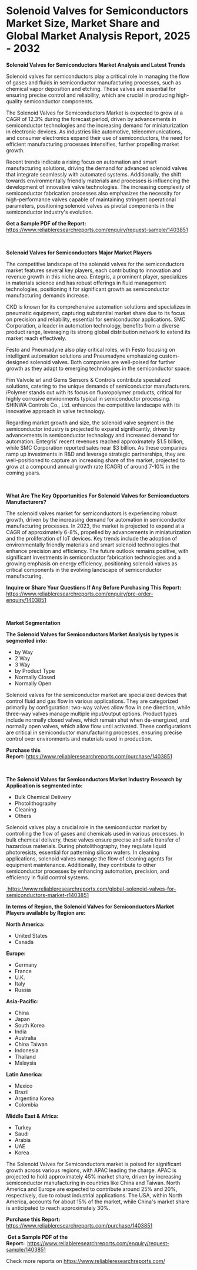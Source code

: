 <p><h1>Solenoid Valves for Semiconductors Market Size, Market Share and Global Market Analysis Report, 2025 - 2032</h1></p><p><strong>Solenoid Valves for Semiconductors Market Analysis and Latest Trends</strong></p>
<p><p>Solenoid valves for semiconductors play a critical role in managing the flow of gases and fluids in semiconductor manufacturing processes, such as chemical vapor deposition and etching. These valves are essential for ensuring precise control and reliability, which are crucial in producing high-quality semiconductor components. </p><p>The Solenoid Valves for Semiconductors Market is expected to grow at a CAGR of 12.3% during the forecast period, driven by advancements in semiconductor technologies and the increasing demand for miniaturization in electronic devices. As industries like automotive, telecommunications, and consumer electronics expand their use of semiconductors, the need for efficient manufacturing processes intensifies, further propelling market growth.</p><p>Recent trends indicate a rising focus on automation and smart manufacturing solutions, driving the demand for advanced solenoid valves that integrate seamlessly with automated systems. Additionally, the shift towards environmentally friendly materials and processes is influencing the development of innovative valve technologies. The increasing complexity of semiconductor fabrication processes also emphasizes the necessity for high-performance valves capable of maintaining stringent operational parameters, positioning solenoid valves as pivotal components in the semiconductor industry's evolution.</p></p>
<p><strong>Get a Sample PDF of the Report:&nbsp;</strong> <a href="https://www.reliableresearchreports.com/enquiry/request-sample/1403851?utm_campaign=2657&utm_medium=2&utm_source=Github&utm_content=ia&utm_term=28032025&utm_id=solenoid-valves-for-semiconductors">https://www.reliableresearchreports.com/enquiry/request-sample/1403851</a></p>
<p>&nbsp;</p>
<p><strong>Solenoid Valves for Semiconductors Major Market Players</strong></p>
<p><p>The competitive landscape of the solenoid valves for the semiconductors market features several key players, each contributing to innovation and revenue growth in this niche area. Entegris, a prominent player, specializes in materials science and has robust offerings in fluid management technologies, positioning it for significant growth as semiconductor manufacturing demands increase. </p><p>CKD is known for its comprehensive automation solutions and specializes in pneumatic equipment, capturing substantial market share due to its focus on precision and reliability, essential for semiconductor applications. SMC Corporation, a leader in automation technology, benefits from a diverse product range, leveraging its strong global distribution network to extend its market reach effectively.</p><p>Festo and Pneumadyne also play critical roles, with Festo focusing on intelligent automation solutions and Pneumadyne emphasizing custom-designed solenoid valves. Both companies are well-poised for further growth as they adapt to emerging technologies in the semiconductor space.</p><p>Fim Valvole srl and Gems Sensors & Controls contribute specialized solutions, catering to the unique demands of semiconductor manufacturers. iPolymer stands out with its focus on fluoropolymer products, critical for highly corrosive environments typical in semiconductor processing. SHINWA Controls Co., Ltd. enhances the competitive landscape with its innovative approach in valve technology.</p><p>Regarding market growth and size, the solenoid valve segment in the semiconductor industry is projected to expand significantly, driven by advancements in semiconductor technology and increased demand for automation. Entegris’ recent revenues reached approximately $1.5 billion, while SMC Corporation reported sales near $3 billion. As these companies ramp up investments in R&D and leverage strategic partnerships, they are well-positioned to capture an increasing share of the market, projected to grow at a compound annual growth rate (CAGR) of around 7-10% in the coming years.</p></p>
<p>&nbsp;</p>
<p><strong>What Are The Key Opportunities For Solenoid Valves for Semiconductors Manufacturers?</strong></p>
<p><p>The solenoid valves market for semiconductors is experiencing robust growth, driven by the increasing demand for automation in semiconductor manufacturing processes. In 2023, the market is projected to expand at a CAGR of approximately 6-8%, propelled by advancements in miniaturization and the proliferation of IoT devices. Key trends include the adoption of environmentally friendly materials and smart solenoid technologies that enhance precision and efficiency. The future outlook remains positive, with significant investments in semiconductor fabrication technologies and a growing emphasis on energy efficiency, positioning solenoid valves as critical components in the evolving landscape of semiconductor manufacturing.</p></p>
<p><strong>Inquire or Share Your Questions If Any Before Purchasing This Report:</strong> <a href="https://www.reliableresearchreports.com/enquiry/pre-order-enquiry/1403851?utm_campaign=2657&utm_medium=2&utm_source=Github&utm_content=ia&utm_term=28032025&utm_id=solenoid-valves-for-semiconductors">https://www.reliableresearchreports.com/enquiry/pre-order-enquiry/1403851</a></p>
<p>&nbsp;</p>
<p><strong>Market Segmentation</strong></p>
<p><strong>The Solenoid Valves for Semiconductors Market Analysis by types is segmented into:</strong></p>
<p><ul><li>by Way</li><li>2 Way</li><li>3 Way</li><li>by Product Type</li><li>Normally Closed</li><li>Normally Open</li></ul></p>
<p><p>Solenoid valves for the semiconductor market are specialized devices that control fluid and gas flow in various applications. They are categorized primarily by configuration: two-way valves allow flow in one direction, while three-way valves manage multiple input/output options. Product types include normally closed valves, which remain shut when de-energized, and normally open valves, which allow flow until activated. These configurations are critical in semiconductor manufacturing processes, ensuring precise control over environments and materials used in production.</p></p>
<p><strong>Purchase this Report:&nbsp;</strong><a href="https://www.reliableresearchreports.com/purchase/1403851?utm_campaign=2657&utm_medium=2&utm_source=Github&utm_content=ia&utm_term=28032025&utm_id=solenoid-valves-for-semiconductors">https://www.reliableresearchreports.com/purchase/1403851</a></p>
<p>&nbsp;</p>
<p><strong>The Solenoid Valves for Semiconductors Market Industry Research by Application is segmented into:</strong></p>
<p><ul><li>Bulk Chemical Delivery</li><li>Photolithography</li><li>Cleaning</li><li>Others</li></ul></p>
<p><p>Solenoid valves play a crucial role in the semiconductor market by controlling the flow of gases and chemicals used in various processes. In bulk chemical delivery, these valves ensure precise and safe transfer of hazardous materials. During photolithography, they regulate liquid photoresists, essential for patterning silicon wafers. In cleaning applications, solenoid valves manage the flow of cleaning agents for equipment maintenance. Additionally, they contribute to other semiconductor processes by enhancing automation, precision, and efficiency in fluid control systems.</p></p>
<p><a href="https://www.reliableresearchreports.com/global-solenoid-valves-for-semiconductors-market-r1403851?utm_campaign=2657&utm_medium=2&utm_source=Github&utm_content=ia&utm_term=28032025&utm_id=solenoid-valves-for-semiconductors">&nbsp;https://www.reliableresearchreports.com/global-solenoid-valves-for-semiconductors-market-r1403851</a></p>
<p><strong>In terms of Region, the Solenoid Valves for Semiconductors Market Players available by Region are:</strong></p>
<p>
    <p> <strong> North America: </strong>
        <ul>
            <li>United States</li>
            <li>Canada</li>
        </ul>
        </p> 
    <p> <strong> Europe: </strong>
        <ul>
            <li>Germany</li>
            <li>France</li>
            <li>U.K.</li>
            <li>Italy</li>
            <li>Russia</li>
        </ul>
        </p> 
    <p> <strong> Asia-Pacific: </strong>
        <ul>
            <li>China</li>
            <li>Japan</li>
            <li>South Korea</li>
            <li>India</li>
            <li>Australia</li>
            <li>China Taiwan</li>
            <li>Indonesia</li>
            <li>Thailand</li>
            <li>Malaysia</li>
        </ul>
        </p> 
    <p> <strong> Latin America: </strong>
        <ul>
            <li>Mexico</li>
            <li>Brazil</li>
            <li>Argentina Korea</li>
            <li>Colombia</li>
        </ul>
        </p> 
    <p> <strong> Middle East & Africa: </strong>
        <ul>
            <li>Turkey</li>
            <li>Saudi</li>
            <li>Arabia</li>
            <li>UAE</li>
            <li>Korea</li>
        </ul>
    </p>
    </p>
<p><p>The Solenoid Valves for Semiconductors market is poised for significant growth across various regions, with APAC leading the charge. APAC is projected to hold approximately 45% market share, driven by increasing semiconductor manufacturing in countries like China and Taiwan. North America and Europe are expected to contribute around 25% and 20%, respectively, due to robust industrial applications. The USA, within North America, accounts for about 15% of the market, while China's market share is anticipated to reach approximately 30%.</p></p>
<p><strong>Purchase this Report: </strong><a href="https://www.reliableresearchreports.com/purchase/1403851?utm_campaign=2657&utm_medium=2&utm_source=Github&utm_content=ia&utm_term=28032025&utm_id=solenoid-valves-for-semiconductors">https://www.reliableresearchreports.com/purchase/1403851</a></p>
<p>&nbsp;<strong>Get a Sample PDF of the Report:&nbsp;&nbsp;</strong><a href="https://www.reliableresearchreports.com/enquiry/request-sample/1403851?utm_campaign=2657&utm_medium=2&utm_source=Github&utm_content=ia&utm_term=28032025&utm_id=solenoid-valves-for-semiconductors">https://www.reliableresearchreports.com/enquiry/request-sample/1403851</a></p>
<p><strong></strong></p>
<p>Check more reports on <a href="https://www.reliableresearchreports.com/?utm_campaign=2657&utm_medium=2&utm_source=Github&utm_content=ia&utm_term=28032025&utm_id=solenoid-valves-for-semiconductors">https://www.reliableresearchreports.com/</a></p>